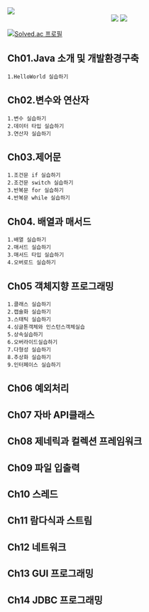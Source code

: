 <img src="https://capsule-render.vercel.app/api?type=waving&color=auto&height=200&section=header&text=Java프로그래밍&fontSize=90" />

<div align="center">
  <img src="https://img.shields.io/badge/Java-007396?style=flat&logo=Java&logoColor=white" />
  <img src="https://img.shields.io/badge/Eclips IDE-007396?style=flat&logo=#2C2255&logoColor=white" />
</div>

[![Solved.ac
프로필](http://mazassumnida.wtf/api/v2/generate_badge?boj=hams9876)](https://solved.ac/hams9876)

## Ch01.Java 소개 및 개발환경구축
    1.HelloWorld 실습하기

## Ch02.변수와 연산자
    1.변수 실습하기
    2.데이터 타입 실습하기
    3.연산자 실습하기

## Ch03.제어문
    1.조건문 if 실습하기
    2.조건문 switch 실습하기
    3.반복문 for 실습하기
    4.반복문 while 실습하기

## Ch04. 배열과 매서드
    1.배열 실습하기
    2.매서드 실습하기
    3.매서드 타입 실습하기
    4.오버로드 실습하기

## Ch05 객체지향 프로그래밍
    1.클래스 실습하기
    2.캡슐화 실습하기
    3.스태틱 실습하기
    4.싱글톤객체와 인스턴스객체실습
    5.상속실습하기
    6.오버라이드실습하기
    7.다형성 실습하기
    8.추상화 실습하기
    9.인터페이스 실습하기

## Ch06 예외처리

## Ch07 자바 API클래스

## Ch08 제네릭과 컬렉션 프레임워크

## Ch09 파일 입출력

## Ch10 스레드

## Ch11 람다식과 스트림

## Ch12 네트워크

## Ch13 GUI 프로그래밍

## Ch14 JDBC 프로그래밍

